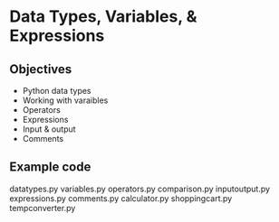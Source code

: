 # Data Types, Variables, & Expressions

## Objectives

- Python data types
- Working with varaibles
- Operators
- Expressions
- Input & output
- Comments

## Example code

datatypes.py
variables.py
operators.py
comparison.py
inputoutput.py
expressions.py
comments.py
calculator.py
shoppingcart.py
tempconverter.py